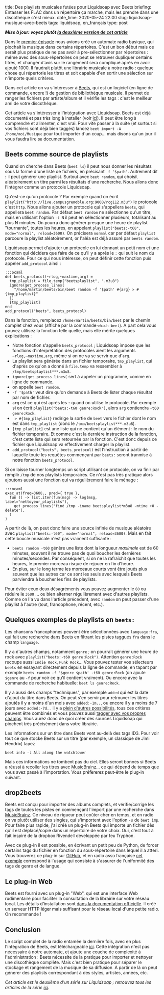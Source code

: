 title: Des playlists musicales futées pour Liquidsoap avec Beets
briefing: Entasser les FLAC dans un répertoire ça marche, mais les prendre dans une discothèque c'est mieux.
date_time: 2020-05-24 22:00
slug: liquidsoap-musique-avec-beets
tags: liquidsoap, en_français
type: post

***Mise à jour: voyez plutôt [la deuxième version de cet article](/2020-06-04/liquidsoap-musique-avec-beets-2.html)***

Dans le [premier épisode](/2020-05-05/liquidsoap-pige-et-automate-pour-radio-associative.html) nous avions créé un automate radio basique,
qui piochait la musique dans certains répertoires.
C'est un bon début mais ce serait plus pratique de ne pas avoir à pre-sélectionner
par répertoires : même avec des sous-répertoires on peut se retrouver dupliquer certains titres, et changer d'avis sur le rangement sera compliqué après en avoir ajouté 1000.
Il faudrait plutôt une librairie musicale à notre radio :
quelque chose qui répertorie les titres et soit capable d'en sortir une sélection sur n'importe quels critères.

Dans cet article on va s'intéresser à [Beets](https://beets.io),
qui est un logiciel (en ligne de commande, encore !)
de gestion de bibliothèque musicale.
Il permet de ranger les fichiers par artiste/album et il vérifie les tags :
c'est le meilleur ami de votre discothèque.

Cet article va s'intéresser à l'intégration avec Liquidsoap.
Beets est déjà documenté et pas très long à installer
(voir [ici](https://beets.readthedocs.io/en/stable/guides/main.html#installing)).
Il peut être long à comprendre et alimenter, c'est vrai.
Pour vite passer à la suite (et surtout si vos fichiers sont déjà bien taggés)
lancez `beet import -A /home/moi/Musique` pour tout importer d'un coup...
mais disons qu'un jour il vous faudra lire sa documentation.

## Beets comme source de playlists

Quand on cherche dans Beets (`beet ls`)
il peut nous donner les résultats sous la forme d'une liste de fichiers, en précisant `-f '$path'`.
Autrement dit : il peut générer une playlist.
Surtout avec `beet random`,
qui choisit aléatoirement un titre parmi les résultats d'une recherche.
Nous allons donc l'intégrer comme un protocole Liquidsoap.

Qu'est-ce qu'un protocole ?
Par exemple quand on écrit 
`playlist("http://live.campusgrenoble.org:9000/rcg112.m3u")` le protocole c'est `http`.
Nous allons ajouter un protocole qui s'appellera `beets`, qui appellera `beet random`.
Par défaut `beet random` ne sélectionne qu'un titre,
mais en utilisant l'option `-t N` il peut en sélectionner plusieurs, totalisant au plus N minutes.
On pourra donc générer presque une heure de playlist "tournante", toutes les heures, en appelant `playlist("beets:-t60", mode="normal", reload=3600)`.
On précisera `normal` car par défaut `playlist` parcoure la playlist aléatoirement,
or l'aléa est déjà assuré par `beets random`.


Liquidsoap permet d'ajouter un protocole en lui donnant un petit nom et une
fonction qui décidera que faire de ce qu'il y a après le `:` qui suit le nom du protocole.
Pour ce qui nous intéresse, on peut définir cette fonction puis appeler `add_protocol` ainsi :

    :::ocaml
    def beets_protocol(~rlog,~maxtime,arg) =
      tmp_playlist = file.temp("beetsplaylist", ".m3u8")
      ignore(get_process_lines(
        "/home/martin/beets/bin/beet random -f '$path' #{arg} > #{tmp_playlist}"
      ))
      [tmp_playlist]
    end
    add_protocol("beets", beets_protocol)

Dans la fonction, remplacez `/home/martin/beets/bin/beet` par le chemin complet chez vous
(affiché par la commande `which beet`).
A part cela vous pouvez utilisez la fonction telle quelle,
mais elle mérite quelques explications :

 * Notre fonction s'appelle `beets_protocol` ;
   Liquidsoap impose que les fonctions d'interprétation des protocoles aient les
   arguments `~rlog,~maxtime,arg`, même si on ne va se servir que d'`arg`. 
 * La playlist sera générée dans un fichier temporaire, `tmp_playlist`,
   qui d'après ce qu'on a donné à `file.temp` va ressembler à `/tmp/beetsplaylist***.m3u8`.
 * `ignore(get_process_lines(` sert à appeler un programme, comme en ligne de commande.
 * on appelle `beet random`.
 * `-f '$path'` veut dire qu'on demande à Beets de lister chaque résultat par nom de fichier.
 * `arg` est ce qui est après les `:` quand on utilise le protocole.
   Par exemple si on écrit `playlist("beets:-t60 genre:Rock")`,
   alors `arg` contiendra `-t60 genre:Rock`.
 * ` > #{tmp_playlist}` redirige la sortie de `beet` vers le fichier dont le nom est dans `tmp_playlist` (donc le `/tmp/beetsplaylist***.m3u8`).
 * `[tmp_playlist]` est une liste qui ne contient qu'un élément :
   le nom du fichier temporaire. Et comme c'est la dernière instruction de la fonction,
   c'est cette liste qui sera retournée par la fonction. C'est donc depuis ce fichier que Liquidsoap va effectivement charger la playlist.
 * `add_protocol("beets", beets_protocol)` est l'instruction à partir de laquelle toute les requêtes commençant par `beets:` seront tranmise à notre fonction `beets_protocol`.

Si on laisse tourner longtemps un script utilisant ce protocole, on va finir par remplir `/tmp` de nos playlists temporaires.
Ce n'est pas très pratique alors ajoutons aussi une fonction qui va régulièrement faire le ménage :

    :::ocaml
    exec_at(freq=3600., pred={ true },
      fun () -> list.iter(fun(msg) -> log(msg, label="nettoyeur_playlists"),
        get_process_lines("find /tmp -iname beetsplaylist*m3u8 -mtime +0 -delete"),
      )
    )

A partir de là,
on peut donc faire une source infinie de musique aléatoire avec
`playlist("beets:-t60", mode="normal", reload=3600)`.
Mais en fait cette boucle musicale n'est pas vraiment suffisante :

* `beets random -t60` génère une liste dont la longueur _maximale_ est de 60 minutes,
souvent il ne trouve pas de quoi boucher les dernières minutes/secondes.
Par conséquent, si on ne la rafraîchit que toutes les heures, le premier morceau
risque de rejouer en fin d'heure.
* En plus, sur le long terme les morceaux courts vont être joués plus souvent
que les autres car ce sont les seuls avec lesquels Beets parviendra à boucher
les fins de playlists.

Pour éviter ceux deux désagréments vous pouvez augmenter le `60` ou réduire le `3600` ...
ou bien alterner régulièrement avec d'autres playlists.
Comme on l'a vu dans l'article précédent, avec `random` on peut passer d'une playlist à l'autre (tout, francophone, récent, etc.).

## Quelques exemples de playlists en `beets:`

Les chansons francophones peuvent être sélectionnées avec
`language:fra`, qui fait une recherche dans Beets en filtrant les pistes taggués `fra` dans le champ `language`.

Il y a d'autres champs, notamment `genre` ;
on pourrait générer une heure de rock avec `playlist("beets:-t60 genre:Rock")`.
Attention `genre:Rock` recoupe aussi `Indie Rock`, `Punk Rock`... 
Vous pouvez tester vos sélecteurs `beets` en essayant directement depuis
la ligne de commande, en tapant par exemple `beets random -f '$genre $path' -t60 genre:Rock`
(on ajoute `$genre` au `-f` pour voir ce qu'il contient vraiment).
Ou encore avec la commande de recherche habituelle: `beet ls genre:Rock`.


Il y a aussi des champs "techniques",
par exemple `added` qui est la date d'ajout du titre dans Beets.
On peut s'en servir pour retrouver les titres ajoutés il y a moins d'un mois avec `added:-1m..`,
ou encore il y a moins de 7 jours avec `added:-7d..`
Il y a [plein d'autres possibilités](https://beets.readthedocs.io/en/stable/reference/query.html),
tous ces critères peuvent être combinés
et vous pouvez aussi [tagger avec vos propres champs](https://beets.readthedocs.io/en/stable/guides/advanced.html#store-any-data-you-like).
Vous aurez donc de quoi créer des sources Liquidsoap qui piochent très précisément dans votre librairie.

Les informations sur un titre dans Beets vont au-delà des tags ID3.
Pour voir tout ce que stocke Beets sur un titre
(par exemple, un classique de Jimi Hendrix)
tapez

    beet info -l All along the watchtower

Mais ces informations ne tombent pas du ciel.
Elles seront bonnes si Beets a réussi à recoller les titres avec [MusicBrainz](https://musicbrainz.org/)...
ce qui dépend du temps que vous avez passé à l'importation.
Vous préfèrerez peut-être le plug-in suivant.


## drop2beets

Beets est conçu pour importer des albums complets,
et vérifie/corrige les tags de toutes les pistes en commençant l'import par une recherche dans
[MusicBrainz](https://musicbrainz.org/).
Ce niveau de rigueur peut coûter cher en temps, et en radio on va plutôt utiliser des singles,
qui s'importent avec l'option `-s` de `beet imp`.
Pour faire plus rapide,
j'ai créé un plug-in Beets qui importe un fichier dès qu'il est déplacé/copié
dans un répertoire de votre choix.
Oui, c'est tout à fait inspiré de la dropbox Rivendell développée par feu Tryphon.

Avec ce plug-in il est possible,
en écrivant un petit peu de Python,
de forcer certains tags du fichier en fonction du sous-répertoire dans lequel il a atteri.
Vous trouverez ce plug-in sur [GitHub](https://github.com/martinkirch/drop2beets),
et en radio asso française [cet exemple](https://github.com/martinkirch/drop2beets/blob/master/examples/force_genre_and_language_by_folder.py) correspond à l'usage qui consiste à
s'assurer de l'uniformité des tags de genre et de langue.


## Le plug-in Web

Beets est fourni avec un plug-in "Web", qui est une interface Web rudimentaire
pour faciliter la consultation de la librairie sur votre réseau local.
Les détails d'installation sont
[dans la documentation officielle](https://beets.readthedocs.io/en/stable/plugins/web.html).
Il créé un serveur HTTP léger
mais suffisant pour le réseau local d'une petite radio.
On recommande !

## Conclusion

Le script complet de la radio entamée la dernière fois, avec en plus
l'intégration de Beets, est téléchargeable [ici](02-radio.liq).
Cette intégration n'est pas nécessaire à notre automate,
et ajoute une couche de complexité à l'administration :
Beets nécessite de la pratique pour importer et nettoyer une discothèque complète.
Mais c'est bien pratique pour séparer le stockage et rangement de la musique de sa diffusion.
A partir de là on peut génerer des playlists correspondant à des styles,
artistes, années, etc.

_Cet article est le deuxième d'un série sur Liquidsoap ; retrouvez tous les articles de la série [ici](/tag/liquidsoap.html)._
